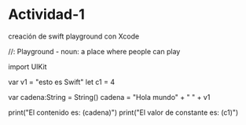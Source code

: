 # Actividad-1
creación de swift playground con Xcode

//: Playground - noun: a place where people can play

import UIKit


var v1 = "esto es Swift"
let c1 = 4

var cadena:String = String()
cadena = "Hola mundo" + " " + v1

print("El contenido es: \(cadena)")
print("El valor de constante es: \(c1)")
